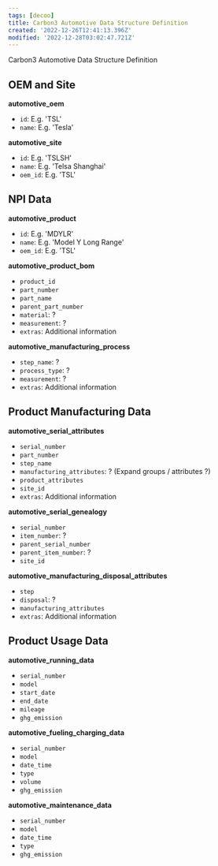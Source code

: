 ```yaml
---
tags: [decoo]
title: Carbon3 Automotive Data Structure Definition
created: '2022-12-26T12:41:13.396Z'
modified: '2022-12-28T03:02:47.721Z'
---
```


Carbon3 Automotive Data Structure Definition

## OEM and Site

**automotive_oem**

- `id`: E.g. 'TSL'
- `name`: E.g. 'Tesla'

**automotive_site**

- `id`: E.g. 'TSLSH'
- `name`: E.g. 'Telsa Shanghai'
- `oem_id`: E.g. 'TSL'


## NPI Data

**automotive_product**

- `id`: E.g. 'MDYLR'
- `name`: E.g. 'Model Y Long Range'
- `oem_id`: E.g. 'TSL'


**automotive_product_bom**

- `product_id`
- `part_number`
- `part_name`
- `parent_part_number`
- `material`: ?
- `measurement`: ?
- `extras`: Additional information


**automotive_manufacturing_process**

- `step_name`: ?
- `process_type`: ?
- `measurement`: ?
- `extras`: Additional information


## Product Manufacturing Data

**automotive_serial_attributes**

- `serial_number`
- `part_number`
- `step_name`
- `manufacturing_attributes`: ? (Expand groups / attributes ?)
- `product_attributes`
- `site_id`
- `extras`: Additional information

**automotive_serial_genealogy**

- `serial_number`
- `item_number`: ?
- `parent_serial_number`
- `parent_item_number`: ?
- `site_id`

**automotive_manufacturing_disposal_attributes**

- `step`
- `disposal`: ?
- `manufacturing_attributes`
- `extras`: Additional information


## Product Usage Data

**automotive_running_data**

- `serial_number`
- `model`
- `start_date`
- `end_date`
- `mileage`
- `ghg_emission`

**automotive_fueling_charging_data**

- `serial_number`
- `model`
- `date_time`
- `type`
- `volume`
- `ghg_emission`

**automotive_maintenance_data**

- `serial_number`
- `model`
- `date_time`
- `type`
- `ghg_emission`


